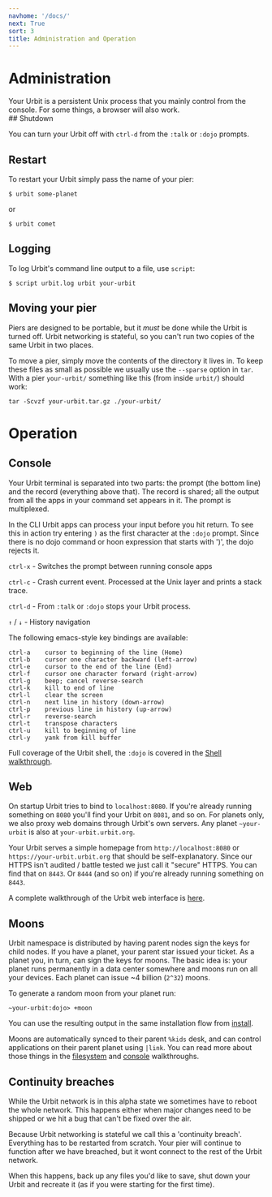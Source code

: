```yaml
---
navhome: '/docs/'
next: True
sort: 3
title: Administration and Operation
---
```


# Administration

<div class="row">
<div class="col-md-8">
Your Urbit is a persistent Unix process that you mainly control from the
console. For some things, a browser will also work.

</div>
</div>
## Shutdown

You can turn your Urbit off with `ctrl-d` from the `:talk` or `:dojo` prompts.

## Restart

To restart your Urbit simply pass the name of your pier:

    $ urbit some-planet

or

    $ urbit comet

## Logging

To log Urbit's command line output to a file, use `script`:

    $ script urbit.log urbit your-urbit

## Moving your pier

Piers are designed to be portable, but it *must* be done while the Urbit is
turned off. Urbit networking is stateful, so you can't run two copies of the
same Urbit in two places.

To move a pier, simply move the contents of the directory it lives in. To keep
these files as small as possible we usually use the `--sparse` option in `tar`.
With a pier `your-urbit/` something like this (from inside `urbit/`) should
work:

    tar -Scvzf your-urbit.tar.gz ./your-urbit/

# Operation

## Console

Your Urbit terminal is separated into two parts: the prompt (the bottom line)
and the record (everything above that). The record is shared; all the output
from all the apps in your command set appears in it. The prompt is multiplexed.

In the CLI Urbit apps can process your input before you hit return. To see this
in action try entering `)` as the first character at the `:dojo` prompt. Since
there is no dojo command or hoon expression that starts with ')', the dojo
rejects it.

`ctrl-x` - Switches the prompt between running console apps

`ctrl-c` - Crash current event. Processed at the Unix layer and prints a stack
trace.

`ctrl-d` - From `:talk` or `:dojo` stops your Urbit process.

`↑` / `↓` - History navigation

The following emacs-style key bindings are available:

    ctrl-a    cursor to beginning of the line (Home)
    ctrl-b    cursor one character backward (left-arrow)
    ctrl-e    cursor to the end of the line (End)
    ctrl-f    cursor one character forward (right-arrow)
    ctrl-g    beep; cancel reverse-search
    ctrl-k    kill to end of line
    ctrl-l    clear the screen
    ctrl-n    next line in history (down-arrow)
    ctrl-p    previous line in history (up-arrow)
    ctrl-r    reverse-search
    ctrl-t    transpose characters
    ctrl-u    kill to beginning of line
    ctrl-y    yank from kill buffer

Full coverage of the Urbit shell, the `:dojo` is covered in the [Shell
walkthrough](/docs/using/shell).

## Web

On startup Urbit tries to bind to `localhost:8080`. If you're already running
something on `8080` you'll find your Urbit on `8081`, and so on. For planets
only, we also proxy web domains through Urbit's own servers. Any planet
`~your-urbit` is also at `your-urbit.urbit.org`.

Your Urbit serves a simple homepage from `http://localhost:8080` or
`https://your-urbit.urbit.org` that should be self-explanatory. Since our HTTPS
isn't audited / battle tested we just call it "secure" HTTPS. You can find that
on `8443`. Or `8444` (and so on) if you're already running something on `8443`.

A complete walkthrough of the Urbit web interface is [here](/docs/using/web).

## Moons

Urbit namespace is distributed by having parent nodes sign the keys for child
nodes. If you have a planet, your parent star issued your ticket. As a planet
you, in turn, can sign the keys for moons. The basic idea is: your planet runs
permanently in a data center somewhere and moons run on all your devices. Each
planet can issue ~4 billion (`2^32`) moons.

To generate a random moon from your planet run:

    ~your-urbit:dojo> +moon

You can use the resulting output in the same installation flow from
[install](/docs/using/install).

Moons are automatically synced to their parent `%kids` desk, and can control
applications on their parent planet using `|link`. You can read more about those
things in the [filesystem](/docs/using/filesystem) and
[console](/docs/using/shell) walkthroughs.

## Continuity breaches

While the Urbit network is in this alpha state we sometimes have to reboot the
whole network. This happens either when major changes need to be shipped or we
hit a bug that can't be fixed over the air.

Because Urbit networking is stateful we call this a 'continuity breach'.
Everything has to be restarted from scratch. Your pier will continue to function
after we have breached, but it wont connect to the rest of the Urbit network.

When this happens, back up any files you'd like to save, shut down your Urbit
and recreate it (as if you were starting for the first time).
